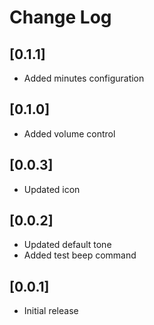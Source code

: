 # Change Log

## [0.1.1]

- Added minutes configuration

## [0.1.0]

- Added volume control

## [0.0.3]

- Updated icon

## [0.0.2]

- Updated default tone
- Added test beep command

## [0.0.1]

- Initial release
